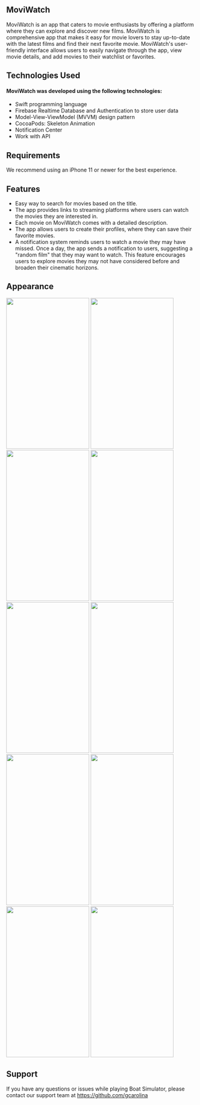## MoviWatch
MoviWatch is an app that caters to movie enthusiasts by offering a platform where they can explore and discover new films. MoviWatch is comprehensive app that makes it easy for movie lovers to stay up-to-date with the latest films and find their next favorite movie. MoviWatch's user-friendly interface allows users to easily navigate through the app, view movie details, and add movies to their watchlist or favorites.

## Technologies Used
#### MoviWatch was developed using the following technologies:
- Swift programming language
- Firebase Realtime Database and Authentication to store user data
- Model-View-ViewModel (MVVM) design pattern
- CocoaPods: Skeleton Animation
- Notification Center
- Work with API

## Requirements
We recommend using an iPhone 11 or newer for the best experience.

## Features
- Easy way to search for movies based on the title.
- The app provides links to streaming platforms where users can watch the movies they are interested in.
- Each movie on MoviWatch comes with a detailed description.
- The app allows users to create their profiles, where they can save their favorite movies.
- A notification system reminds users to watch a movie they may have missed. Once a day, the app sends a notification to users, suggesting a "random film" that they may want to watch. This feature encourages users to explore movies they may not have considered before and broaden their cinematic horizons.

## Appearance
<img src="https://user-images.githubusercontent.com/70655454/232306144-a9e55bc3-2774-4890-b694-b9d1d490beb8.jpg" width="220" height="400">
<img src="https://user-images.githubusercontent.com/70655454/232306170-6b6a6279-885b-4b54-a05e-f21d91f27e2b.jpg" width="220" height="400">
<img src="https://user-images.githubusercontent.com/70655454/232306214-a33bea8f-5009-4e37-a287-1ecc7ef327a0.jpg" width="220" height="400">
<img src="https://user-images.githubusercontent.com/70655454/232306247-c9d6526c-8b72-4d48-9919-5006febceda8.jpg" width="220" height="400">
<img src="https://user-images.githubusercontent.com/70655454/232306291-b266eda7-cd44-4ccd-9820-b858706335ef.jpg" width="220" height="400">
<img src="https://user-images.githubusercontent.com/70655454/232306309-32e3193b-7686-4585-9e74-98c86f9729fc.jpg" width="220" height="400">
<img src="https://user-images.githubusercontent.com/70655454/232306346-2bf2b741-856f-44a9-afae-26dcb705aaee.jpg" width="220" height="400">
<img src="https://user-images.githubusercontent.com/70655454/232306367-32c04064-1b53-4a36-9b4f-f42e52dee727.jpg" width="220" height="400">
<img src="https://user-images.githubusercontent.com/70655454/232306490-f6004260-ca4f-4893-985a-9da6a81b9243.jpg" width="220" height="400">
<img src="https://user-images.githubusercontent.com/70655454/232306497-cf0af356-4e2c-45c8-8221-754b1b5208f1.jpg" width="220" height="400">

## Support
If you have any questions or issues while playing Boat Simulator, please contact our support team at https://github.com/gcarolina

